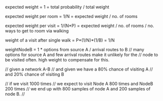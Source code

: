 
expected weight 
= 1
= total probability / total weight

expected weight per room 
= 1/N
= expected weight / no. of rooms

expected weight per visit 
= 1/(N*P)
= expected weight / no. of rooms / no. ways to get to room via walking

weight of a visit after single walk
= P*(1/N)*(1/B) = 1/N


weightNodeB = 1 * options from source A / arrival routes to B
// many options for source A and few arrival routes make it unlikely for the
// node to be visited often. high weight to compensate for this.

// given a network A-B
// and given we have a 80% chance of visiting A
// and 20% chance of visiting B

// if we visit 1000 times
// we expect to visit Node A 800 times and NodeB 200 times
// we end up with 800 samples of node A and 200 samples of node B.
// 